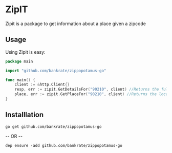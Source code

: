 # ZipIT

Zipit is a package to get information about a place given a zipcode

## Usage

Using Zipit is easy:

```go
package main

import "github.com/bankrate/zippopotamus-go"

func main() {
    client := &http.Client{}
    resp, err := zipit.GetDetailsFor("90210", client) //Returns the full info about the zipcode, including the country and postal code
    place, err := zipit.GetPlaceFor("90210", client) //Returns the location associated with the zipcode
}
```

## Installlation

`go get github.com/bankrate/zippopotamus-go`

-- OR --

`dep ensure -add github.com/bankrate/zippopotamus-go`

